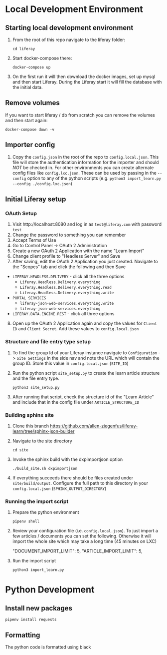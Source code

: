 # Local Development Environment

## Starting local development environment

1. From the root of this repo navigate to the liferay folder:

    `cd liferay`

2. Start docker-compose there:

    `docker-compose up`

3. On the first run it will then download the docker images, set up mysql and then start Liferay. During the Liferay start it will fill the database with the initial data.

## Remove volumes

If you want to start liferay / db from scratch you can remove the volumes and then start again:

`docker-compose down -v`

## Importer config

1. Copy the `config.json` in the root of the repo to `config.local.json`. This file will store the authentication information for the importer and should _NOT_ be checked in. For other environments you can create alternate config files like `config.lxc.json`. These can be used by passing in the `--config` option to any of the python scripts (e.g. `python3 import_learn.py --config ./config.lxc.json`)

## Initial Liferay setup

### OAuth Setup

1. Visit http://localhost:8080 and log in as `test@liferay.com` with password `test`
2. Change the password to something you can remember
3. Accept Terms of Use
4. Go to Control Panel -> OAuth 2 Administration
5. Create a new OAuth 2 Application with the name "Learn Import"
6. Change client profile to "Headless Server" and Save
7. After saving, edit the OAuth 2 Application you just created. Navigate to the "Scopes" tab and click the following and then Save

-   `LIFERAY.HEADLESS.DELIVERY` - click all the three options
    -   `Liferay.Headless.Delivery.everything`
    -   `Liferay.Headless.Delivery.everything.read`
    -   `Liferay.Headless.Delivery.everything.write`
-   `PORTAL SERVICES`
    -   `liferay-json-web-services.everything.write`
    -   `liferay-json-web-services.everything`
-   `LIFERAY.DATA.ENGINE.REST` - click all three options

8. Open up the OAuth 2 Application again and copy the values for `Client ID` and `Client Secret`. Add these values to `config.local.json`

### Structure and file entry type setup

1. To find the group Id of your Liferay instance navigate to `Configuration` -> `Site Settings` in the side nav and note the URL which will contain the group ID. Store this value in `config.local.json` (`SITE_ID`)

2. Run the python script `site_setup.py` to create the learn article structure and the file entry type.

    `python3 site_setup.py`

3. After running that script, check the structure id of the "Learn Article" and include that in the config file under `ARTICLE_STRUCTURE_ID`

### Building sphinx site

1. Clone this branch https://github.com/allen-ziegenfus/liferay-learn/tree/sphinx-json-builder

2. Navigate to the site directory

    `cd site`

3. Invoke the sphinx build with the dxpimportjson option

    `./build_site.sh dxpimportjson`

4. If everything succeeds there should be files created under `site/build/output`. Configure the full path to this directory in your `config.local.json` (`SPHINX_OUTPUT_DIRECTORY`)

### Running the import script

1. Prepare the python environment

    `pipenv shell`

2. Review your configuration file (i.e. `config.local.json`). To just import a few articles / documents you can set the following. Otherwise it will import the whole site which may take a long time (45 minutes on LXC)

    "DOCUMENT_IMPORT_LIMIT": 5,
    "ARTICLE_IMPORT_LIMIT": 5,

3. Run the import script

    `python3 import_learn.py`

# Python Development

## Install new packages

`pipenv install requests`

## Formatting

The python code is formatted using black
